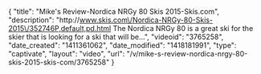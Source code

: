{
    "title": "Mike's Review-Nordica NRGy 80 Skis 2015-Skis.com",
    "description": "http:\/\/www.skis.com\/Nordica-NRGy-80-Skis-2015\/352746P,default,pd.html The Nordica NRGy 80 is a great ski for the skier that is looking for a ski that will be...",
    "videoid": "3765258",
    "date_created": "1411361062",
    "date_modified": "1418181991",
    "type": "captivate",
    "layout": "video",
    "url": "\/v\/mike-s-review-nordica-nrgy-80-skis-2015-skis-com\/3765258"
}